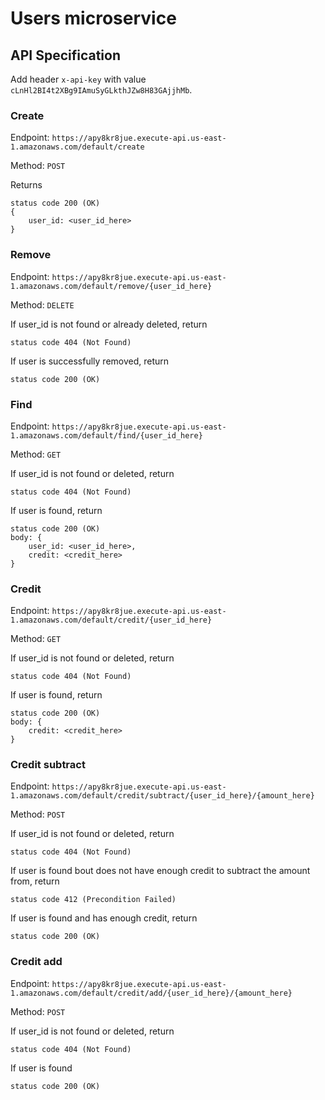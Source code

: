 # Users microservice

## API Specification

Add header `x-api-key` with value `cLnHl2BI4t2XBg9IAmuSyGLkthJZw8H83GAjjhMb`.

### Create

Endpoint: `https://apy8kr8jue.execute-api.us-east-1.amazonaws.com/default/create`

Method: `POST`

Returns
```
status code 200 (OK)
{ 
    user_id: <user_id_here>
}
```

### Remove

Endpoint: `https://apy8kr8jue.execute-api.us-east-1.amazonaws.com/default/remove/{user_id_here}`

Method: `DELETE`

If user_id is not found or already deleted, return
```
status code 404 (Not Found)
```

If user is successfully removed, return
```
status code 200 (OK)
```

### Find

Endpoint: `https://apy8kr8jue.execute-api.us-east-1.amazonaws.com/default/find/{user_id_here}`

Method: `GET`

If user_id is not found or deleted, return
```
status code 404 (Not Found)
```

If user is found, return
```
status code 200 (OK)
body: {
    user_id: <user_id_here>,
    credit: <credit_here>
}
```

### Credit

Endpoint: `https://apy8kr8jue.execute-api.us-east-1.amazonaws.com/default/credit/{user_id_here}`

Method: `GET`

If user_id is not found or deleted, return
```
status code 404 (Not Found)
```

If user is found, return
```
status code 200 (OK)
body: {
    credit: <credit_here>
}
```

### Credit subtract

Endpoint: `https://apy8kr8jue.execute-api.us-east-1.amazonaws.com/default/credit/subtract/{user_id_here}/{amount_here}`

Method: `POST`

If user_id is not found or deleted, return
```
status code 404 (Not Found)
```

If user is found bout does not have enough credit to subtract the amount from, return
```
status code 412 (Precondition Failed)
```

If user is found and has enough credit, return
```
status code 200 (OK)
```

### Credit add

Endpoint: `https://apy8kr8jue.execute-api.us-east-1.amazonaws.com/default/credit/add/{user_id_here}/{amount_here}`

Method: `POST`

If user_id is not found or deleted, return
```
status code 404 (Not Found)
```

If user is found
```
status code 200 (OK)
```
